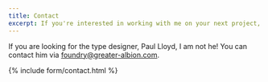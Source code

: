```yaml
---
title: Contact
excerpt: If you're interested in working with me on your next project, would like me to speak at your event, or have a question you think I might be able to anwer, please get in touch using the form below.
---
```

If you are looking for the type designer, Paul Lloyd, I am not he! You can contact him via <foundry@greater-albion.com>.

{% include form/contact.html %}
